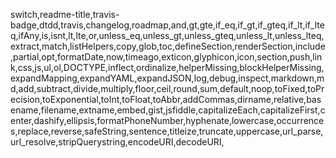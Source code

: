 switch,readme-title,travis-badge,dtdd,travis,changelog,roadmap,and,gt,gte,if_eq,if_gt,if_gteq,if_lt,if_lteq,ifAny,is,isnt,lt,lte,or,unless_eq,unless_gt,unless_gteq,unless_lt,unless_lteq,extract,match,listHelpers,copy,glob,toc,defineSection,renderSection,include,partial,opt,formatDate,now,timeago,exticon,glyphicon,icon,section,push,link,css,js,ul,ol,DOCTYPE,inflect,ordinalize,helperMissing,blockHelperMissing,expandMapping,expandYAML,expandJSON,log,debug,inspect,markdown,md,add,subtract,divide,multiply,floor,ceil,round,sum,default,noop,toFixed,toPrecision,toExponential,toInt,toFloat,toAbbr,addCommas,dirname,relative,basename,filename,extname,embed,gist,jsfiddle,capitalizeEach,capitalizeFirst,center,dashify,ellipsis,formatPhoneNumber,hyphenate,lowercase,occurrences,replace,reverse,safeString,sentence,titleize,truncate,uppercase,url_parse,url_resolve,stripQuerystring,encodeURI,decodeURI,
